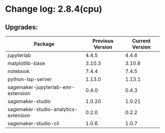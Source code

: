 # Change log: 2.8.4(cpu)

## Upgrades: 

Package | Previous Version | Current Version
---|---|---
jupyterlab|4.4.5|4.4.6
matplotlib-base|3.10.3|3.10.6
notebook|7.4.4|7.4.5
python-lsp-server|1.13.0|1.13.1
sagemaker-jupyterlab-emr-extension|0.4.0|0.4.3
sagemaker-studio|1.0.20|1.0.21
sagemaker-studio-analytics-extension|0.2.0|0.2.2
sagemaker-studio-cli|1.0.6|1.0.7
